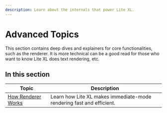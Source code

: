 ```yaml
---
description: Learn about the internals that power Lite XL.
---
```


# Advanced Topics

This section contains deep dives and explainers for core functionalities,
such as the renderer.
It is more technical can be a good read for those who want to know Lite XL
does text rendering, etc.

## In this section

| Topic                | Description
| -----                | -----------
| [How Renderer Works] | Learn how Lite XL makes immediate-mode rendering fast and efficient.


[How Renderer Works]: ./how-renderer-works.md
